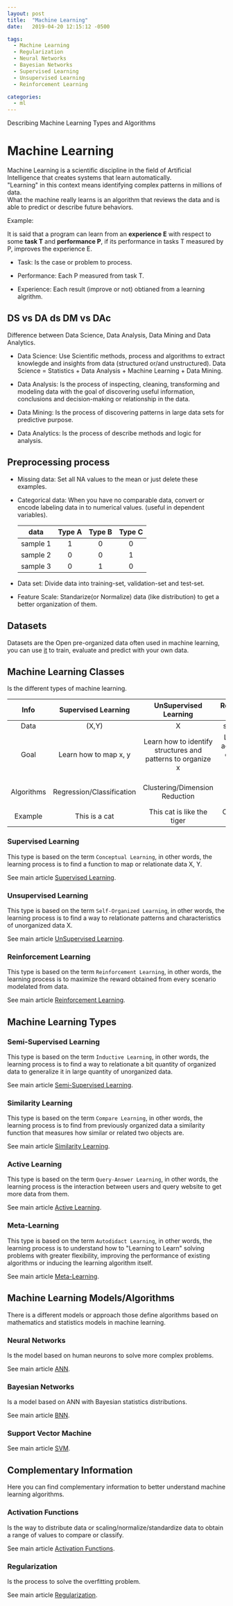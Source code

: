 ```yaml
---
layout: post
title:  "Machine Learning"
date:   2019-04-20 12:15:12 -0500

tags:
  - Machine Learning
  - Regularization
  - Neural Networks
  - Bayesian Networks
  - Supervised Learning
  - Unsupervised Learning
  - Reinforcement Learning

categories:
  - ml
---
```


Describing Machine Learning Types and Algorithms

# Machine Learning

Machine Learning is a scientific discipline in the field of Artificial Intelligence that creates systems that learn automatically.  
"Learning" in this context means identifying complex patterns in millions of data.  
What the machine really learns is an algorithm that reviews the data and is able to predict or describe future behaviors.

Example:

It is said that a program can learn from an **experience E** with respect to some **task T** and **performance P**, if its performance in tasks T measured by P, improves the experience E.

* Task: Is the case or problem to process.

* Performance: Each P measured from task T.

* Experience: Each result (improve or not) obtianed from a learning algrithm.

## DS vs DA ds DM vs DAc

Difference between Data Science, Data Analysis, Data Mining and Data Analytics.

* Data Science: Use Scientific methods, process and algorithms to extract knowlegde and insights from data (structured or/and unstructured). Data Science = Statistics + Data Analysis + Machine Learning + Data Mining.

* Data Analysis: Is the process of inspecting, cleaning, transforming and modeling data with the goal of discovering useful information, conclusions and decision-making or relationship in the data.

* Data Mining: Is the process of discovering patterns in large data sets for predictive purpose.

* Data Analytics: Is the process of describe methods and logic for analysis.

## Preprocessing process

* Missing data: Set all NA values to the mean or just delete these examples.

* Categorical data: When you have no comparable data, convert or encode labeling data in to numerical values. (useful in dependent variables).

  | data | Type A | Type B | Type C
  :---------:|:---:|:-----:|:------:
   sample 1  | 1 | 0 | 0
   sample 2  | 0 | 0 | 1
   sample 3  | 0 | 1 | 0

* Data set: Divide data into training-set, validation-set and test-set.

* Feature Scale: Standarize(or Normalize) data (like distribution) to get a better organization of them.

## Datasets

Datasets are the Open pre-organized data often used in machine learning, you can use [it](https://en.wikipedia.org/wiki/List_of_datasets_for_machine-learning_research) to train, evaluate and predict with your own data.

## Machine Learning Classes

Is the different types of machine learning.

  | Info | Supervised Learning | UnSupervised Learning | Reinforcement Learning
  :---------:|:---:|:-----:|:------:
   Data  | (X,Y) | X | state-actions
   Goal | Learn how to map x, y | Learn how to identify structures and patterns to organize x | Learn how to act in a certain environment based on rewards
   Algorithms  | Regression/Classification | Clustering/Dimension Reduction |  Model Free/Model Based
   Example | This is a cat | This cat is like the tiger | Cats are good to relax

### Supervised Learning

This type is based on the term `Conceptual Learning`, in other words, the learning process is to find a function to map or relationate data X, Y.

See main article [Supervised Learning](/ml/supervised_learning).

### Unsupervised Learning

This type is based on the term `Self-Organized Learning`, in other words, the learning process is to find a way to relationate patterns and characteristics of unorganized data X.

See main article [UnSupervised Learning](/ml/unsupervised_learning).

### Reinforcement Learning

This type is based on the term `Reinforcement Learning`, in other words, the learning process is to maximize the reward obtained from every scenario modelated from data.

See main article [Reinforcement Learning](/ml/reinforcement_learning).

## Machine Learning Types

### Semi-Supervised Learning

This type is based on the term `Inductive Learning`, in other words, the learning process is to find a way to relationate a bit quantity of organized data to generalize it in large quantity of unorganized data.

See main article [Semi-Supervised Learning](/ml/semi_supervised_learning).

### Similarity Learning

This type is based on the term `Compare Learning`, in other words, the learning process is to find from previously organized data a similarity function that measures how similar or related two objects are.

See main article [Similarity Learning](/ml/similarity_learning).

### Active Learning

This type is based on the term `Query-Answer Learning`, in other words, the learning process is the interaction between users and query website to get more data from them.

See main article [Active Learning](/ml/active_learning).

### Meta-Learning

This type is based on the term `Autodidact Learning`, in other words, the learning process is to understand how to "Learning to Learn" solving problems with greater flexibility, improving the performance of existing algorithms or inducing the learning algorithm itself.

See main article [Meta-Learning](/ml/meta_learning).

## Machine Learning Models/Algorithms

There is a different models or approach those define algorithms based on mathematics and statistics models in machine learning.

### Neural Networks

Is the model based on human neurons to solve more complex problems.

See main article [ANN](/ml/neural_networks).

### Bayesian Networks

Is a model based on ANN with Bayesian statistics distributions.

See main article [BNN](/ml/bayesian_networks).

### Support Vector Machine

See main article [SVM](/ml/svm).

## Complementary Information

Here you can find complementary information to better understand machine learning algorithms.

### Activation Functions

Is the way to distribute data or scaling/normalize/standardize data to obtain a range of values to compare or classify.

See main article [Activation Functions](/ml/activation_functions).

### Regularization

Is the process to solve the overfitting problem.

See main article [Regularization](/ml/regularization).


